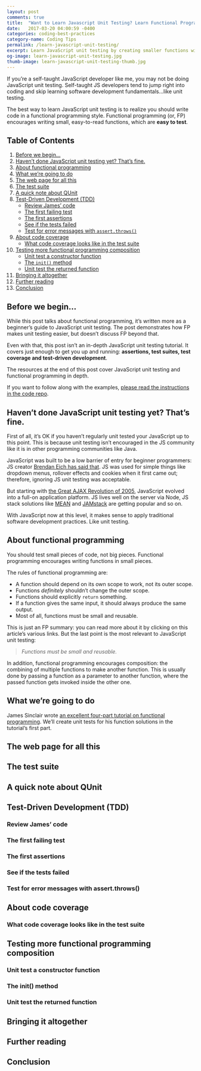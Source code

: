```yaml
---
layout: post
comments: true
title:  "Want to Learn Javascript Unit Testing? Learn Functional Programming First!"
date:   2017-03-20 04:00:59 -0400
categories: coding-best-practices
category-name: Coding Tips
permalink: /learn-javascript-unit-testing/
excerpt: Learn JavaScript unit testing by creating smaller functions with functional programming & testing them with QUnit. Lots of learning resources links.
og-image: learn-javascript-unit-testing.jpg
thumb-image: learn-javascript-unit-testing-thumb.jpg
---
```

If you’re a self-taught JavaScript developer like me, you may not be doing JavaScript unit testing. Self-taught JS developers tend to jump right into coding and skip learning software development fundamentals…like unit testing.

The best way to learn JavaScript unit testing is to realize you should write code in a functional programming style. Functional programming (or, FP) encourages writing small, easy-to-read functions, which are <strong>easy to test</strong>.
<h2>Table of Contents</h2>
<ol>
  <li class="post__list-item"><a href="#before-we-begin">Before we begin...</a></li>
  <li class="post__list-item"><a href="#not-doing-js-unit-testing">Haven’t done JavaScript unit testing yet? That’s fine.</a></li>
  <li class="post__list-item"><a href="#functional-programming">About functional programming</a></li>
  <li class="post__list-item"><a href="#what-we-will-do">What we’re going to do</a></li>
  <li class="post__list-item"><a href="#web-page">The web page for all this</a></li>
  <li class="post__list-item"><a href="#test-suite">The test suite</a></li>
  <li class="post__list-item"><a href="#about-qunit">A quick note about QUnit</a></li>
  <li class="post__list-item"><a href="#test-driven development">Test-Driven Development (TDD)</a>
    <ul style="margin-bottom: 0;">
      <li><a href="#review-james-code">Review James’ code</a></li>
      <li><a href="#first-failing-test">The first failing test</a></li>
      <li><a href="#first-assertions">The first assertions</a></li>
      <li><a href="#see-if-tests-failed">See if the tests failed</a></li>
      <li><a href="#test-assert-throws">Test for error messages with <code>assert.throws()</code></a></li>
    </ul>
  </li>
  <li class="post__list-item"><a href="#code-coverage">About code coverage</a>
    <ul style="margin-bottom: 0;">
      <li><a href="#coverage-in-test-suite">What code coverage looks like in the test suite</a></li>
    </ul>
  </li>
  <li class="post__list-item">
    <a href="#testing-more-functional-programming-composition">Testing more functional programming composition</a>
    <ul style="margin-bottom: 0;">
      <li><a href="#test-constructor-function">Unit test a constructor function</a></li>
      <li><a href="#init-method">The <code>init()</code> method</a></li>
      <li><a href="#test-returned-function">Unit test the returned function</a></li>
    </ul>
  </li>
  <li class="post__list-item"><a href="#bring-it-altogether">Bringing it altogether</a></li>
  <li class="post__list-item"><a href="#further-reading">Further reading</a></li>
  <li class="post__list-item"><a href="#conclusion">Conclusion</a></li>
</ol>

<a name="before-we-begin"></a>
<h2>Before we begin...</h2>
While this post talks about functional programming, it’s written more as a beginner’s guide to JavaScript unit testing. The post demonstrates how FP makes unit testing easier, but doesn’t discuss FP beyond that.

Even with that, this post isn’t an in-depth JavaScript unit testing tutorial. It covers just enough to get you up and running: <strong>assertions, test suites, test coverage and test-driven development</strong>.

The resources at the end of this post cover JavaScript unit testing and functional programming in depth.

If you want to follow along with the examples, <a href="https://github.com/kaidez/functional-programming-unit-testing">please read the instructions in the code repo</a>.

<a name="not-doing-js-unit-testing"></a>
<h2>Haven’t done JavaScript unit testing yet? That’s fine.</h2>
First of all, it’s OK if you haven’t regularly unit tested your JavaScript up to this point. This is because unit testing isn’t encouraged in the JS community like it is in other programming communities like Java.

JavaScript was built to be a low barrier of entry for beginner programmers: JS creator <a href="https://devchat.tv/js-jabber/124-jsj-the-origin-of-javascript-with-brendan-eich">Brendan Eich has said that</a>. JS was used for simple things like dropdown menus, rollover effects and cookies when it first came out; therefore, ignoring JS unit testing was acceptable.

But starting with <a href="http://adaptivepath.org/ideas/ajax-new-approach-web-applications/">the Great AJAX Revolution of 2005</a>, JavaScript evolved into a full-on application platform. JS lives well on the server via Node, JS stack solutions like <a href="http://meanjs.org/">MEAN</a> and <a href="https://jamstack.org/">JAMstack</a> are getting popular and so on.

With JavaScript now at this level, it makes sense to apply traditional software development practices. Like unit testing.

<a name="functional-programming"></a>
<h2>About functional programming</h2>
You should test small pieces of code, not big pieces. Functional programming encourages writing functions in small pieces.

The rules of functional programming are:
<ul>
  <li class="post-list-item">A function should depend on its own scope to work, not its outer scope.</li>
  <li class="post-list-item">Functions <em>definitely</em> shouldn’t change the outer scope.</li>
  <li class="post-list-item">Functions should explicitly <code>return</code> something.</li>
  <li class="post-list-item">If a function gives the same input, it should always produce the same output.</li>
  <li class="post-list-item">Most of all, functions must be small and reusable.</li>
</ul>
This is just an FP summary: you can read more about it by clicking on this article’s various links. But the last point is the most relevant to JavaScript unit testing:
<blockquote><p><em>Functions must be small and reusable.</em></p></blockquote>
In addition, functional programming encourages composition: the combining of multiple functions to make another function. This is usually done by passing a function as a parameter to another function, where the passed function gets invoked inside the other one.
<a name="what-we-will-do"></a>
<h2>What we’re going to do</h2>
James Sinclair wrote <a href="http://jrsinclair.com/articles/2016/gentle-introduction-to-functional-javascript-intro/">an excellent four-part tutorial on functional programming</a>. We’ll create unit tests for his function solutions in the tutorial’s first part.

<a name="web-page"></a>
<h2>The web page for all this</h2>

<a name="test-suite"></a>
<h2>The test suite</h2>

<a name="about-qunit"></a>
<h2>A quick note about QUnit</h2>

<a name="test-driven development"></a>
<h2>Test-Driven Development (TDD)</h2>

<a name="review-james-code"></a>
<h3>Review James’ code</h3>

<a name="first-failing-test"></a>
<h3>The first failing test</h3>

<a name="first-assertions"></a>
<h3>The first assertions</h3>

<a name="see-if-tests-failed"></a>
<h3>See if the tests failed</h3>

<a name="test-assert-throws"></a>
<h3>Test for error messages with assert.throws()</h3>

<a name="#code-coverage"></a>
<h2>About code coverage</h2>

<a name="coverage-in-test-suite"></a>
<h3>What code coverage looks like in the test suite</h3>

<a name="#testing-more-functional-programming-composition"></a>
<h2>Testing more functional programming composition</h2>

<a name="test-constructor-function"></a>
<h3>Unit test a constructor function</h3>

<a name="init-method"></a>
<h3>The init() method</h3>

<a name="test-returned-function"></a>
<h3>Unit test the returned function</h3>

<a name="bring-it-altogether"></a>
<h2>Bringing it altogether</h2>

<a name="further-reading"></a>
<h2>Further reading</h2>

<a name="conclusion"></a>
<h2>Conclusion</h2>